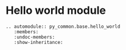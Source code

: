 # Hello world module

```{eval-rst}
.. automodule:: py_common.base.hello_world
   :members:
   :undoc-members:
   :show-inheritance:
```